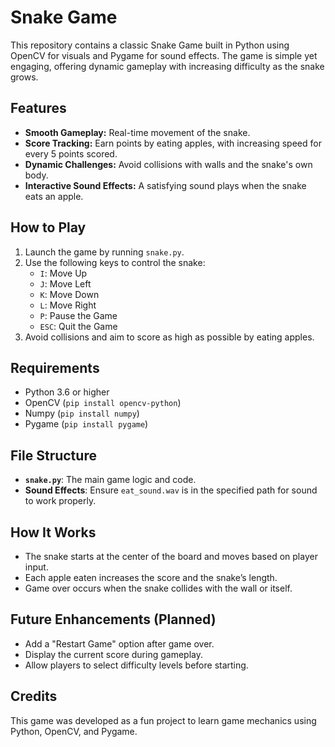 # Snake Game

This repository contains a classic Snake Game built in Python using OpenCV for visuals and Pygame for sound effects. The game is simple yet engaging, offering dynamic gameplay with increasing difficulty as the snake grows.  

## Features
- **Smooth Gameplay:** Real-time movement of the snake.
- **Score Tracking:** Earn points by eating apples, with increasing speed for every 5 points scored.
- **Dynamic Challenges:** Avoid collisions with walls and the snake's own body.
- **Interactive Sound Effects:** A satisfying sound plays when the snake eats an apple.

## How to Play
1. Launch the game by running `snake.py`.
2. Use the following keys to control the snake:
   - `I`: Move Up  
   - `J`: Move Left  
   - `K`: Move Down  
   - `L`: Move Right  
   - `P`: Pause the Game  
   - `ESC`: Quit the Game  
3. Avoid collisions and aim to score as high as possible by eating apples.

## Requirements
- Python 3.6 or higher
- OpenCV (`pip install opencv-python`)
- Numpy (`pip install numpy`)
- Pygame (`pip install pygame`)

## File Structure
- **`snake.py`**: The main game logic and code.  
- **Sound Effects**: Ensure `eat_sound.wav` is in the specified path for sound to work properly.

## How It Works
- The snake starts at the center of the board and moves based on player input.  
- Each apple eaten increases the score and the snake’s length.  
- Game over occurs when the snake collides with the wall or itself.  

## Future Enhancements (Planned)
- Add a "Restart Game" option after game over.
- Display the current score during gameplay.
- Allow players to select difficulty levels before starting.

## Credits
This game was developed as a fun project to learn game mechanics using Python, OpenCV, and Pygame.  
